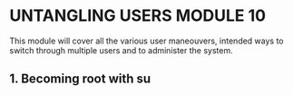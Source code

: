 # UNTANGLING USERS MODULE 10
This module will cover all the various user maneouvers, intended ways to switch through multiple users and to administer the system.

## 1. Becoming root with su
